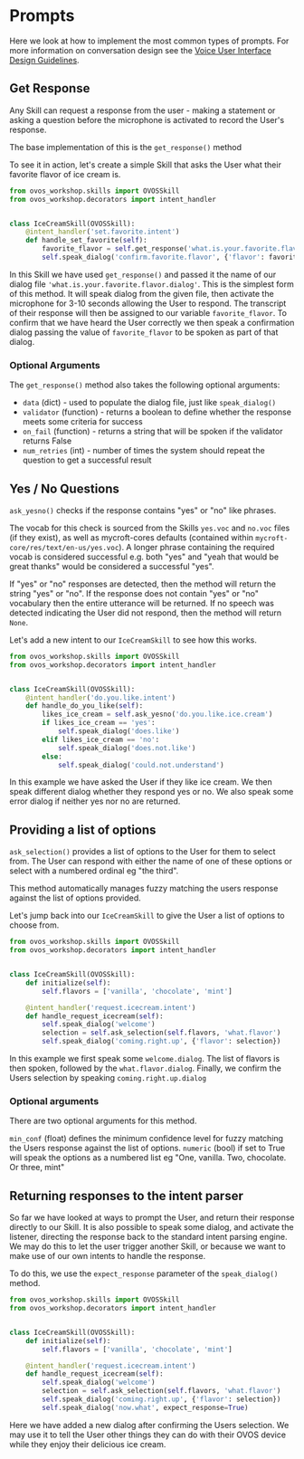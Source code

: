 # Prompts

Here we look at how to implement the most common types of prompts. For more information on conversation design see the [Voice User Interface Design Guidelines](https://mycroft-ai.gitbook.io/docs/skill-development/voice-user-interface-design-guidelines/interactions-and-guidelines/statements-and-prompts).

## Get Response

Any Skill can request a response from the user - making a statement or asking a question before the microphone is activated to record the User's response.

The base implementation of this is the `get_response()` method

To see it in action, let's create a simple Skill that asks the User what their favorite flavor of ice cream is.

```python
from ovos_workshop.skills import OVOSSkill
from ovos_workshop.decorators import intent_handler


class IceCreamSkill(OVOSSkill):
    @intent_handler('set.favorite.intent')
    def handle_set_favorite(self):
        favorite_flavor = self.get_response('what.is.your.favorite.flavor')
        self.speak_dialog('confirm.favorite.flavor', {'flavor': favorite_flavor})
```

In this Skill we have used `get_response()` and passed it the name of our dialog file `'what.is.your.favorite.flavor.dialog'`. This is the simplest form of this method. It will speak dialog from the given file, then activate the microphone for 3-10 seconds allowing the User to respond. The transcript of their response will then be assigned to our variable `favorite_flavor`. To confirm that we have heard the User correctly we then speak a confirmation dialog passing the value of `favorite_flavor` to be spoken as part of that dialog.

### Optional Arguments

The `get_response()` method also takes the following optional arguments:

* `data` (dict) - used to populate the dialog file, just like `speak_dialog()`
* `validator` (function) - returns a boolean to define whether the response meets some criteria for success
* `on_fail` (function) - returns a string that will be spoken if the validator returns False
* `num_retries` (int) - number of times the system should repeat the question to get a successful result


## Yes / No Questions

`ask_yesno()` checks if the response contains "yes" or "no" like phrases.

The vocab for this check is sourced from the Skills `yes.voc` and `no.voc` files (if they exist), as well as mycroft-cores defaults (contained within `mycroft-core/res/text/en-us/yes.voc`). A longer phrase containing the required vocab is considered successful e.g. both "yes" and "yeah that would be great thanks" would be considered a successful "yes".

If "yes" or "no" responses are detected, then the method will return the string "yes" or "no". If the response does not contain "yes" or "no" vocabulary then the entire utterance will be returned. If no speech was detected indicating the User did not respond, then the method will return `None`.

Let's add a new intent to our `IceCreamSkill` to see how this works.

```python
from ovos_workshop.skills import OVOSSkill
from ovos_workshop.decorators import intent_handler


class IceCreamSkill(OVOSSkill):
    @intent_handler('do.you.like.intent')
    def handle_do_you_like(self):
        likes_ice_cream = self.ask_yesno('do.you.like.ice.cream')
        if likes_ice_cream == 'yes':
            self.speak_dialog('does.like')
        elif likes_ice_cream == 'no':
            self.speak_dialog('does.not.like')
        else:
            self.speak_dialog('could.not.understand')
```

In this example we have asked the User if they like ice cream. We then speak different dialog whether they respond yes or no. We also speak some error dialog if neither yes nor no are returned.


## Providing a list of options

`ask_selection()` provides a list of options to the User for them to select from. The User can respond with either the name of one of these options or select with a numbered ordinal eg "the third".

This method automatically manages fuzzy matching the users response against the list of options provided.

Let's jump back into our `IceCreamSkill` to give the User a list of options to choose from.

```python
from ovos_workshop.skills import OVOSSkill
from ovos_workshop.decorators import intent_handler


class IceCreamSkill(OVOSSkill):
    def initialize(self):
        self.flavors = ['vanilla', 'chocolate', 'mint']

    @intent_handler('request.icecream.intent')
    def handle_request_icecream(self):
        self.speak_dialog('welcome')
        selection = self.ask_selection(self.flavors, 'what.flavor')
        self.speak_dialog('coming.right.up', {'flavor': selection})
```

In this example we first speak some `welcome.dialog`. The list of flavors is then spoken, followed by the `what.flavor.dialog`. Finally, we confirm the Users selection by speaking `coming.right.up.dialog`

### Optional arguments

There are two optional arguments for this method.

`min_conf` (float) defines the minimum confidence level for fuzzy matching the Users response against the list of options. `numeric` (bool) if set to True will speak the options as a numbered list eg "One, vanilla. Two, chocolate. Or three, mint"


## Returning responses to the intent parser

So far we have looked at ways to prompt the User, and return their response directly to our Skill. It is also possible to speak some dialog, and activate the listener, directing the response back to the standard intent parsing engine. We may do this to let the user trigger another Skill, or because we want to make use of our own intents to handle the response.

To do this, we use the `expect_response` parameter of the `speak_dialog()` method.

```python
from ovos_workshop.skills import OVOSSkill
from ovos_workshop.decorators import intent_handler


class IceCreamSkill(OVOSSkill):
    def initialize(self):
        self.flavors = ['vanilla', 'chocolate', 'mint']

    @intent_handler('request.icecream.intent')
    def handle_request_icecream(self):
        self.speak_dialog('welcome')
        selection = self.ask_selection(self.flavors, 'what.flavor')
        self.speak_dialog('coming.right.up', {'flavor': selection})
        self.speak_dialog('now.what', expect_response=True)
```

Here we have added a new dialog after confirming the Users selection. We may use it to tell the User other things they can do with their OVOS device while they enjoy their delicious ice cream.
